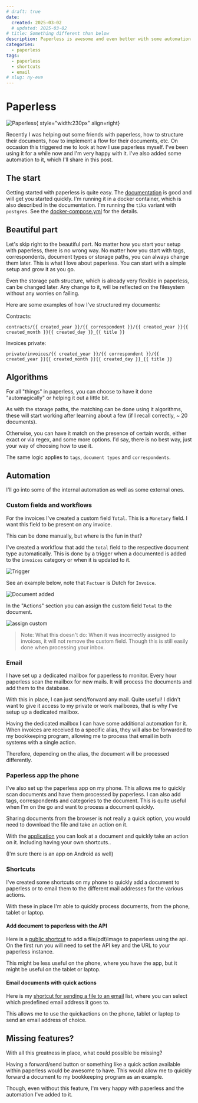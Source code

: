 ```yaml
---
# draft: true
date:
  created: 2025-03-02
  # updated: 2025-03-02
# title: Something different than below
description: Paperless is awesome and even better with some automation.
categories:
  - paperless
tags:
  - paperless
  - shortcuts
  - email
# slug: ny-eve
---
```


# Paperless

![Paperless](images/paperless/paperless.png){ style="width:230px" align=right}

Recently I was helping out some friends with paperless, how to structure their documents, how to implement a flow for their documents, etc. On occasion this triggered me to look at how I use paperless myself. I've been using it for a while now and I'm very happy with it. I've also added some automation to it, which I'll share in this post.

<!-- more -->

## The start
Getting started with paperless is quite easy. The [documentation](https://docs.paperless-ngx.com/setup/) is good and will get you started quickly. I'm running it in a docker container, which is also described in the documentation. I'm running the `tika` variant with `postgres`. See the [docker-compose.yml](https://github.com/paperless-ngx/paperless-ngx/blob/main/docker/compose/docker-compose.postgres-tika.yml) for the details.


## Beautiful part

Let's skip right to the beautiful part. No matter how you start your setup with paperless, there is no wrong way. No matter how you start with tags, correspondents, document types or storage paths, you can always change them later. This is what I love about paperless. You can start with a simple setup and grow it as you go.

Even the storage path structure, which is already very flexible in paperless, can be changed later. Any change to it, will be reflected on the filesystem without any worries on failing.

Here are some examples of how I've structured my documents:

Contracts:
```jinja
contracts/{{ created_year }}/{{ correspondent }}/{{ created_year }}{{ created_month }}{{ created_day }}_{{ title }}
```

Invoices private:
```jinja
private/invoices/{{ created_year }}/{{ correspondent }}/{{ created_year }}{{ created_month }}{{ created_day }}_{{ title }}
```

## Algorithms

For all "things" in paperless, you can choose to have it done "automagically" or helping it out a little bit.

As with the storage paths, the matching can be done using it algorithms, these will start working after learning about a few (if I recall correctly, ~ 20 documents).

Otherwise, you can have it match on the presence of certain words, either exact or via regex, and some more options. I'd say, there is no best way, just your way of choosing how to use it.

The same logic applies to `tags`, `document types` and `correspondents`.

## Automation

I'll go into some of the internal automation as well as some external ones.

### Custom fields and workflows

For the invoices I've created a custom field `Total`. This is a `Monetary` field. I want this field to be present on any invoice.

This can be done manually, but where is the fun in that?

I've created a workflow that add the `total` field to the respective document type automatically. This is done by a trigger when a documented is added to the `invoices` category or when it is updated to it.

![Trigger](images/paperless/trigger.png)

See an example below, note that `Factuur` is Dutch for `Invoice`.

![Document added](images/paperless/doc_added.png)

In the "Actions" section you can assign the custom field `Total` to the document.

![assign custom](images/paperless/assign_custom.png)


> Note: What this doesn't do:
> When it was incorrectly assigned to invoices, it will not remove the custom field. Though this is still easily done when processing your inbox.


### Email

I have set up a dedicated mailbox for paperless to monitor. Every hour paperless scan the mailbox for new mails. It will process the documents and add them to the database.

With this in place, I can just send/forward any mail. Quite useful! I didn't want to give it access to my private or work mailboxes, that is why I've setup up a dedicated mailbox.

Having the dedicated mailbox I can have some additional automation for it. When invoices are received to a specific alias, they will also be forwarded to my bookkeeping program, allowing me to process that email in both systems with a single action.

Therefore, depending on the alias, the document will be processed differently.


### Paperless app the phone

I've also set up the paperless app on my phone. This allows me to quickly scan documents and have them processed by paperless. I can also add tags, correspondents and categories to the document. This is quite useful when I'm on the go and want to process a document quickly.

Sharing documents from the browser is not really a quick option, you would need to download the file and take an action on it.

With the [application](https://apps.apple.com/nl/app/swift-paperless/id6448698521?l=en-GB) you can look at a document and quickly take an action on it. Including having your own shortcuts..

(I'm sure there is an app on Android as well)

### Shortcuts

I've created some shortcuts on my phone to quickly add a document to paperless or to email them to the different mail addresses for the various actions.

With these in place I'm able to quickly process documents, from the phone, tablet or laptop.

#### Add document to paperless with the API
Here is a [public shortcut](https://www.icloud.com/shortcuts/d234abc0885040129d9d75fa45fe1154) to add a file/pdf/image to paperless using the api. On the first run you will need to set the API key and the URL to your paperless instance.

This might be less useful on the phone, where you have the app, but it might be useful on the tablet or laptop.

#### Email documents with quick actions
Here is my [shortcut for sending a file to an email](https://www.icloud.com/shortcuts/585aaca1723047aa9d148f59f2c8b2af) list, where you can select which predefined email address it goes to.

This allows me to use the quickactions on the phone, tablet or laptop to send an email address of choice.


## Missing features?

With all this greatness in place, what could possible be missing?

Having a forward/send button or something like a quick action available within paperless would be awesome to have. This would allow me to quickly forward a document to my bookkeeping program as an example.

Though, even without this feature, I'm very happy with paperless and the automation I've added to it.